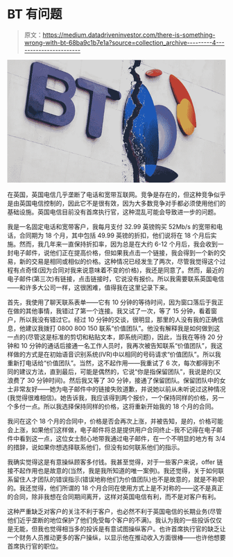 # BT 有问题

> 原文：<https://medium.datadriveninvestor.com/there-is-something-wrong-with-bt-68ba9c1b7e1a?source=collection_archive---------4----------------------->

![](img/d7e7f505993303794cd3e8f7d116270a.png)

在英国，英国电信几乎垄断了电话和宽带互联网。竞争是存在的，但这种竞争似乎是由英国电信控制的，因此它不是很有效，因为大多数竞争对手都必须使用他们的基础设施。英国电信目前没有首席执行官，这种混乱可能会导致进一步的问题。

我是一名固定电话和宽带客户，我每月支付 32.99 英镑购买 52Mb/s 的宽带和电话，合同期为 18 个月，其中包括 49.99 英镑的折扣，他们说将在 18 个月后实施。然而，我几年来一直保持折扣率，因为总是在大约 6-12 个月后，我会收到一封电子邮件，说他们正在提高价格，但如果我点击一个链接，我会得到一个新的交易，新的交易是相同或相似的价格。这种情况已经发生了两次，尽管我觉得这个过程有点奇怪(因为合同对我来说意味着不变的价格)，我还是同意了。然而，最近的电子邮件(第三次)有链接，点击链接时，它说没有报价。所以我需要联系英国电信——和许多大公司一样，这很困难，值得我在这里记录下来。

首先，我使用了聊天联系表单——它有 10 分钟的等待时间，因为窗口落后于我正在做的其他事情，我错过了第一个连接。我又试了一次，等了 15 分钟，看着窗户，所以我没有错过它。经过 10 分钟的交谈，很明显，那里的人没有我的正确信息，他建议我拨打 0800 800 150 联系“价值团队”。他没有解释我是如何做到这一点的(尽管这是标准的剪切和粘贴文本，即系统问题)，因此，当我在等待 20 分钟和 10 分钟的通话后接通一名工作人员时，我再次被告知联系“价值团队”，我这样做的方式是在初始语音识别系统(IVR)中以相同的号码请求“价值团队”。所以我重新打电话给“价值团队”。当然，这不起作用——我重试了 6 次，每次都得到不同的建议方法，直到最后，可能是偶然的，它说“你是指保留团队”，我说是的(又浪费了 30 分钟时间)。然后我又等了 30 分钟，接通了保留团队。保留团队中的女士非常友好——她为电子邮件中的链接失败道歉，并说她以前从未听说过这种情况(我觉得很难相信)。她告诉我，我应该得到两个报价，一个保持同样的价格，另一个多付一点。所以我选择保持同样的价格，这将重新开始我的 18 个月的合同。

我问在这个 18 个月的合同中，价格是否会再次上涨，并被告知，是的，价格可能会上涨，如果他们这样做，电子邮件将总是提供用户合同终止-我不记得在电子邮件中看到这一点，这位女士耐心地带我通过电子邮件，在一个不明显的地方有 3/4 的措辞，说如果你想选择联系他们，但没有如何联系他们的指示。

我确实觉得这是有意操纵顾客多付钱。我甚至觉得，对于一些客户来说，offer 链接不起作用也是故意的(当然，我是我所知道的唯一案例)。我还觉得，关于如何联系留住人才团队的错误指示(错误地称他们为价值团队)也不是故意的，就是不称职的。我还觉得，他们所谓的 18 个月合同在使用方式上是不对称的——这不是真正的合同，除非我想在合同期间离开，这样对英国电信有利，而不是对客户有利。

这种严重缺乏对客户的关注不利于客户，也必然不利于英国电信的长期业务(尽管他们近乎垄断的地位保护了他们免受每个客户的不满)。我认为我的一些投诉仅仅是无能，但我也觉得相当多的投诉是有意试图操纵客户。也许首席执行官的缺乏让一个财务人员推动更多的客户操纵，以显示他在推动收入方面很棒——也许他想要首席执行官的职位。